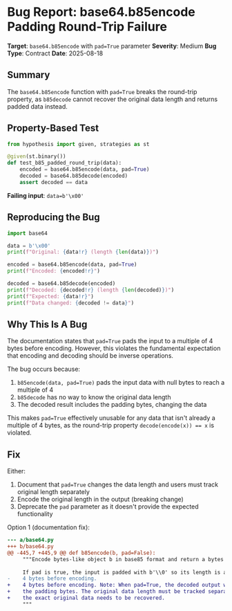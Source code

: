 # Bug Report: base64.b85encode Padding Round-Trip Failure

**Target**: `base64.b85encode` with `pad=True` parameter
**Severity**: Medium
**Bug Type**: Contract
**Date**: 2025-08-18

## Summary

The `base64.b85encode` function with `pad=True` breaks the round-trip property, as `b85decode` cannot recover the original data length and returns padded data instead.

## Property-Based Test

```python
from hypothesis import given, strategies as st

@given(st.binary())
def test_b85_padded_round_trip(data):
    encoded = base64.b85encode(data, pad=True)
    decoded = base64.b85decode(encoded)
    assert decoded == data
```

**Failing input**: `data=b'\x00'`

## Reproducing the Bug

```python
import base64

data = b'\x00'
print(f"Original: {data!r} (length {len(data)})")

encoded = base64.b85encode(data, pad=True)
print(f"Encoded: {encoded!r}")

decoded = base64.b85decode(encoded)
print(f"Decoded: {decoded!r} (length {len(decoded)})")
print(f"Expected: {data!r}")
print(f"Data changed: {decoded != data}")
```

## Why This Is A Bug

The documentation states that `pad=True` pads the input to a multiple of 4 bytes before encoding. However, this violates the fundamental expectation that encoding and decoding should be inverse operations.

The bug occurs because:
1. `b85encode(data, pad=True)` pads the input data with null bytes to reach a multiple of 4
2. `b85decode` has no way to know the original data length
3. The decoded result includes the padding bytes, changing the data

This makes `pad=True` effectively unusable for any data that isn't already a multiple of 4 bytes, as the round-trip property `decode(encode(x)) == x` is violated.

## Fix

Either:
1. Document that `pad=True` changes the data length and users must track original length separately
2. Encode the original length in the output (breaking change)
3. Deprecate the `pad` parameter as it doesn't provide the expected functionality

Option 1 (documentation fix):
```diff
--- a/base64.py
+++ b/base64.py
@@ -445,7 +445,9 @@ def b85encode(b, pad=False):
     """Encode bytes-like object b in base85 format and return a bytes object.
 
     If pad is true, the input is padded with b'\\0' so its length is a multiple of
-    4 bytes before encoding.
+    4 bytes before encoding. Note: When pad=True, the decoded output will include
+    the padding bytes. The original data length must be tracked separately if
+    the exact original data needs to be recovered.
     """
```